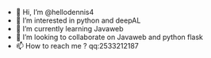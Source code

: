- 👋 Hi, I’m @hellodennis4
- 👀 I’m interested in python and deepAL
- 🌱 I’m currently learning Javaweb
- 💞️ I’m looking to collaborate on Javaweb and python flask
- 📫 How to reach me ? qq:2533212187

<!---
hellodennis4/hellodennis4 is a ✨ special ✨ repository because its `README.md` (this file) appears on your GitHub profile.
You can click the Preview link to take a look at your changes.
--->
